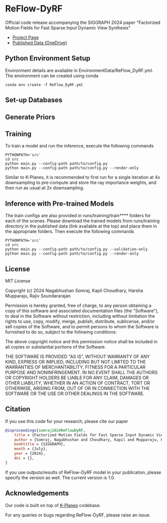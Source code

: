 # ReFlow-DyRF
Official code release accompanying the SIGGRAPH 2024 paper "Factorized Motion Fields for Fast Sparse Input Dynamic View Synthesis"

* [Project Page](https://nagabhushansn95.github.io/publications/2024/ReFlow-DyRF.html)
* [Published Data (OneDrive)]()


## Python Environment Setup 

Environment details are available in EnvironmentData/ReFlow_DyRF.yml. The environment can be created using conda

```shell
conda env create -f ReFlow_DyRF.yml
```


## Set-up Databases

## Generate Priors

## Training

To train a model and run the inference, execute the following commands
```shell
PYTHONPATH='src'
cd src
python main.py --config-path path/to/config.py
python main.py --config-path path/to/config.py --render-only
```

Similar to K-Planes, it is recommended to first run for a single iteration at 4x downsampling to pre-compute and store the ray importance weights, and then run as usual at 2x downsampling. 

## Inference with Pre-trained Models

The train configs are also provided in runs/training/train**** folders for each of the scenes. Please download the trained models from runs/training directory in the published data (link available at the top) and place them in the appropriate folders. Then execute the following commands
```shell
PYTHONPATH='src'
cd src
python main.py --config-path path/to/config.py --validation-only
python main.py --config-path path/to/config.py --render-only
```


## License 
MIT License

Copyright (c) 2024 Nagabhushan Somraj, Kapil Choudhary, Harsha Mupparaju, Rajiv Soundararajan

Permission is hereby granted, free of charge, to any person obtaining a copy
of this software and associated documentation files (the "Software"), to deal
in the Software without restriction, including without limitation the rights
to use, copy, modify, merge, publish, distribute, sublicense, and/or sell
copies of the Software, and to permit persons to whom the Software is
furnished to do so, subject to the following conditions:

The above copyright notice and this permission notice shall be included in all
copies or substantial portions of the Software.

THE SOFTWARE IS PROVIDED "AS IS", WITHOUT WARRANTY OF ANY KIND, EXPRESS OR
IMPLIED, INCLUDING BUT NOT LIMITED TO THE WARRANTIES OF MERCHANTABILITY,
FITNESS FOR A PARTICULAR PURPOSE AND NONINFRINGEMENT. IN NO EVENT SHALL THE
AUTHORS OR COPYRIGHT HOLDERS BE LIABLE FOR ANY CLAIM, DAMAGES OR OTHER
LIABILITY, WHETHER IN AN ACTION OF CONTRACT, TORT OR OTHERWISE, ARISING FROM,
OUT OF OR IN CONNECTION WITH THE SOFTWARE OR THE USE OR OTHER DEALINGS IN THE
SOFTWARE.


## Citation
If you use this code for your research, please cite our paper

```bibtex
@inproceedings{somraj2024ReFlowDyRF,
    title = {Factorized Motion Fields for Fast Sparse Input Dynamic View Synthesis},
    author = {Somraj, Nagabhushan and Choudhary, Kapil and Mupparaju, Harsha and Soundararajan, Rajiv},
    booktitle = {SIGGRAPH},
    month = {July},
    year = {2024},
    doi = {},
}
```
If you use outputs/results of ReFlow-DyRF model in your publication, please specify the version as well. The current version is 1.0.

## Acknowledgements
Our code is built on top of [K-Planes](https://github.com/sarafridov/K-Planes) codebase.


For any queries or bugs regarding ReFlow-DyRF, please raise an issue.
